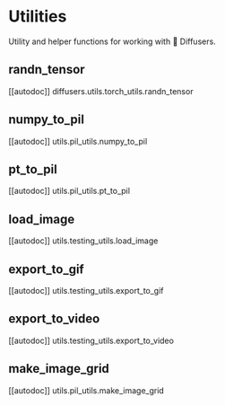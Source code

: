 # Utilities

Utility and helper functions for working with 🤗 Diffusers.

## randn_tensor

[[autodoc]] diffusers.utils.torch_utils.randn_tensor

## numpy_to_pil

[[autodoc]] utils.pil_utils.numpy_to_pil

## pt_to_pil

[[autodoc]] utils.pil_utils.pt_to_pil

## load_image

[[autodoc]] utils.testing_utils.load_image

## export_to_gif

[[autodoc]] utils.testing_utils.export_to_gif

## export_to_video

[[autodoc]] utils.testing_utils.export_to_video

## make_image_grid

[[autodoc]] utils.pil_utils.make_image_grid